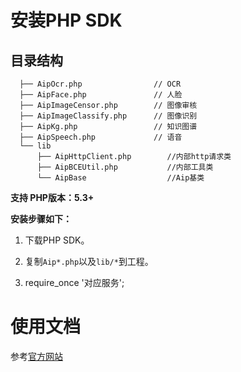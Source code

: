 # 安装PHP SDK

## 目录结构
```
  ├── AipOcr.php                // OCR
  ├── AipFace.php               // 人脸
  ├── AipImageCensor.php        // 图像审核
  ├── AipImageClassify.php      // 图像识别
  ├── AipKg.php                 // 知识图谱
  ├── AipSpeech.php             // 语音
  └── lib
      ├── AipHttpClient.php        //内部http请求类
      ├── AipBCEUtil.php           //内部工具类
      └── AipBase                  //Aip基类
```

**支持 PHP版本：5.3+**

**安装步骤如下：**

1. 下载PHP SDK。

2. 复制```Aip*.php```以及```lib/*```到工程。

3. require_once '对应服务';


# 使用文档

参考[官方网站](http://ai.baidu.com/docs#/Begin/top)
